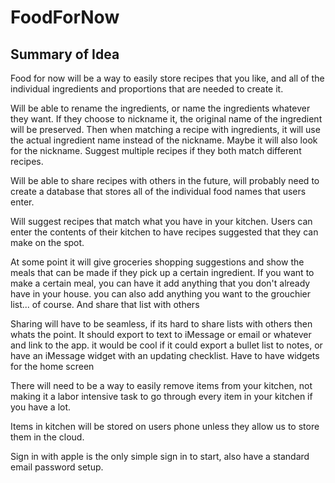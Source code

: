 # FoodForNow

## Summary of Idea

Food for now will be a way to easily store recipes that you like, and all of the individual ingredients and proportions that are needed to create it.

Will be able to rename the ingredients, or name the ingredients whatever they want. If they choose to nickname it, the original name of the ingredient will be preserved. Then when matching a recipe with ingredients, it will use the actual ingredient name instead of the nickname. Maybe it will also look for the nickname. Suggest multiple recipes if they both match different recipes.

Will be able to share recipes with others in the future, will probably need to create a database that stores all of the individual food names that users enter.

Will suggest recipes that match what you have in your kitchen. Users can enter the contents of their kitchen to have recipes suggested that they can make on the spot.

At some point it will give groceries shopping suggestions and show the meals that can be made if they pick up a certain ingredient. If you want to make a certain meal, you can have it add anything that you don't already have in your house. you can also add anything you want to the grouchier list... of course. And share that list with others

Sharing will have to be seamless, if its hard to share lists with others then whats the point. It should export to text    to iMessage or email or whatever and link to the app. it would be cool if it could export a bullet list to notes, or have an iMessage widget with an updating checklist. Have to have widgets for the home screen


There will need to be a way to easily remove items from your kitchen, not making it a labor intensive task to go through every item in your kitchen if you have a lot.

Items in kitchen will be stored on users phone unless they allow us to store them in the cloud.

Sign in with apple is the only simple sign in to start, also have a standard email password setup.
